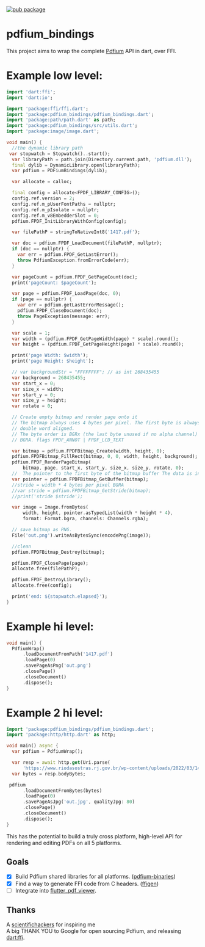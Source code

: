 [![pub package](https://img.shields.io/pub/v/pdfium_bindings.svg?style=for-the-badge)](https://pub.dartlang.org/packages/pdfium_bindings)

# pdfium_bindings

This project aims to wrap the complete [Pdfium](https://pdfium.googlesource.com/pdfium/) API in dart, over FFI.

# Example low level:

```dart
import 'dart:ffi';
import 'dart:io';

import 'package:ffi/ffi.dart';
import 'package:pdfium_bindings/pdfium_bindings.dart';
import 'package:path/path.dart' as path;
import 'package:pdfium_bindings/src/utils.dart';
import 'package:image/image.dart';

void main() {
  //the dynamic library path  
 var stopwatch = Stopwatch()..start();
  var libraryPath = path.join(Directory.current.path, 'pdfium.dll');
  final dylib = DynamicLibrary.open(libraryPath);
  var pdfium = PDFiumBindings(dylib);

  var allocate = calloc;

  final config = allocate<FPDF_LIBRARY_CONFIG>();
  config.ref.version = 2;
  config.ref.m_pUserFontPaths = nullptr;
  config.ref.m_pIsolate = nullptr;
  config.ref.m_v8EmbedderSlot = 0;
  pdfium.FPDF_InitLibraryWithConfig(config);

  var filePathP = stringToNativeInt8('1417.pdf');

  var doc = pdfium.FPDF_LoadDocument(filePathP, nullptr);
  if (doc == nullptr) {
    var err = pdfium.FPDF_GetLastError();
    throw PdfiumException.fromErrorCode(err);
  }

  var pageCount = pdfium.FPDF_GetPageCount(doc);
  print('pageCount: $pageCount');

  var page = pdfium.FPDF_LoadPage(doc, 0);
  if (page == nullptr) {
    var err = pdfium.getLastErrorMessage();
    pdfium.FPDF_CloseDocument(doc);
    throw PageException(message: err);
  }

  var scale = 1;
  var width = (pdfium.FPDF_GetPageWidth(page) * scale).round();
  var height = (pdfium.FPDF_GetPageHeight(page) * scale).round();

  print('page Width: $width');
  print('page Height: $height');

  // var backgroundStr = "FFFFFFFF"; // as int 268435455
  var background = 268435455;
  var start_x = 0;
  var size_x = width;
  var start_y = 0;
  var size_y = height;
  var rotate = 0;

  // Create empty bitmap and render page onto it
  // The bitmap always uses 4 bytes per pixel. The first byte is always
  // double word aligned.
  // The byte order is BGRx (the last byte unused if no alpha channel) or
  // BGRA. flags FPDF_ANNOT | FPDF_LCD_TEXT

  var bitmap = pdfium.FPDFBitmap_Create(width, height, 0);
  pdfium.FPDFBitmap_FillRect(bitmap, 0, 0, width, height, background);
  pdfium.FPDF_RenderPageBitmap(
      bitmap, page, start_x, start_y, size_x, size_y, rotate, 0);
  //  The pointer to the first byte of the bitmap buffer The data is in BGRA format
  var pointer = pdfium.FPDFBitmap_GetBuffer(bitmap);
  //stride = width * 4 bytes per pixel BGRA
  //var stride = pdfium.FPDFBitmap_GetStride(bitmap);
  //print('stride $stride');

  var image = Image.fromBytes(
      width, height, pointer.asTypedList(width * height * 4),
      format: Format.bgra, channels: Channels.rgba);

  // save bitmap as PNG.
  File('out.png').writeAsBytesSync(encodePng(image));

  //clean
  pdfium.FPDFBitmap_Destroy(bitmap);

  pdfium.FPDF_ClosePage(page);
  allocate.free(filePathP);

  pdfium.FPDF_DestroyLibrary();
  allocate.free(config);

  print('end: ${stopwatch.elapsed}');
}

```
# Example hi level:

```dart
void main() {
  PdfiumWrap()
      .loadDocumentFromPath('1417.pdf')
      .loadPage(0)
      .savePageAsPng('out.png')
      .closePage()
      .closeDocument()
      .dispose();
}
```
# Example 2 hi level:

```dart
import 'package:pdfium_bindings/pdfium_bindings.dart';
import 'package:http/http.dart' as http;

void main() async {
  var pdfium = PdfiumWrap();

  var resp = await http.get(Uri.parse(
      'https://www.riodasostras.rj.gov.br/wp-content/uploads/2022/03/1426.pdf'));
  var bytes = resp.bodyBytes;

 pdfium
      .loadDocumentFromBytes(bytes)
      .loadPage(0)
      .savePageAsJpg('out.jpg', qualityJpg: 80)
      .closePage()
      .closeDocument()
      .dispose();
}
```

This has the potential to build a truly cross platform,
high-level API for rendering and editing PDFs on all 5 platforms.

## Goals

- [x] Build Pdfium shared libraries for all platforms. ([pdfium-binaries](https://github.com/bblanchon/pdfium-binaries))
- [x] Find a way to generate FFI code from C headers. ([ffigen](https://pub.dev/packages/ffigen))
- [ ] Integrate into [flutter_pdf_viewer](https://github.com/scientifichackers/flutter_pdf_viewer).

## Thanks
A [scientifichackers](https://github.com/scientifichackers/flutter-pdfium) for inspiring me 
<Br>
A big THANK YOU to Google for open sourcing Pdfium,
and releasing [dart:ffi](https://dart.dev/guides/libraries/c-interop).
